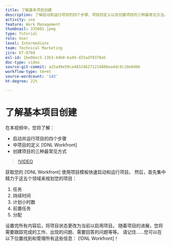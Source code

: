 ```yaml
---
title: 了解基本项目创建
description: 了解启动和运行项目的四个步骤、项目的定义以及创建项目的三种最常见方法。
activity: use
feature: Work Management
thumbnail: 335082.jpeg
type: Tutorial
role: User
level: Intermediate
team: Technical Marketing
jira: KT-8768
exl-id: 1be0bec5-13b3-44b0-ba49-d25adf0378a5
doc-type: video
source-git-commit: a25a49e59ca483246271214886ea4dc9c10e8d66
workflow-type: tm+mt
source-wordcount: '143'
ht-degree: 22%

---
```


# 了解基本项目创建

在本视频中，您将了解：

* 启动并运行项目的四个步骤
* 中项目的定义 [!DNL Workfront]
* 创建项目的三种最常见方式

>[!VIDEO](https://video.tv.adobe.com/v/335082/?quality=12&learn=on)

获取您的 [!DNL  Workfront] 使用项目模板快速启动和运行项目。 然后，首先集中精力于这五个领域来规划您的项目：

1. 任务
1. 持续时间
1. 计划小时数
1. 前置任务
1. 分配

设置完所有内容后，将项目状态更改为当前以启用项目。 随着项目的进展，您将需要跟踪完成的工作、出现的问题、需要回答的问题等等。 请记住……您可以在以下位置找到和管理所有这些信息： [!DNL Workfront]！
